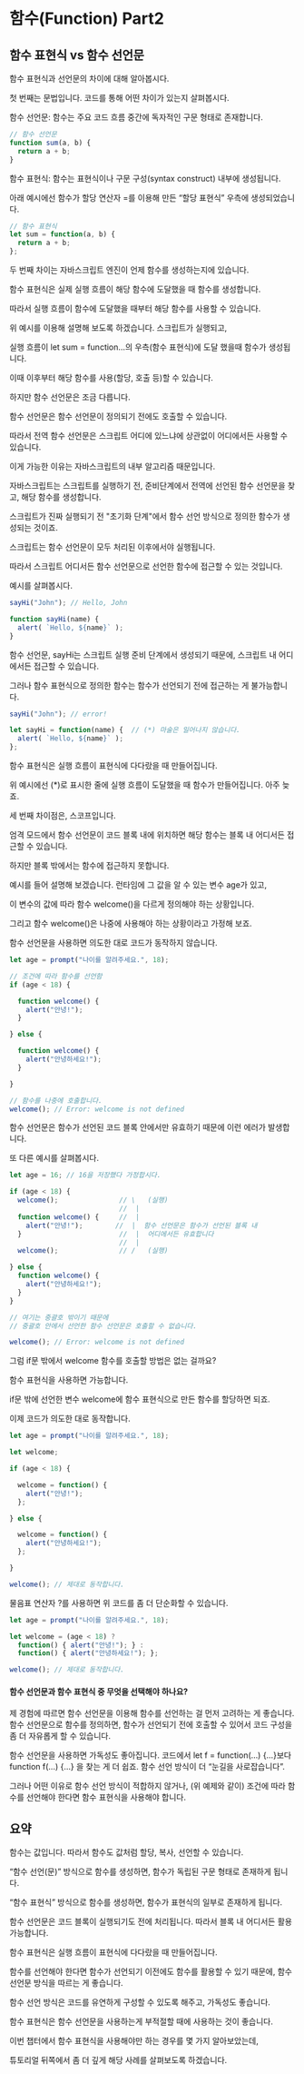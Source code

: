 # 함수(Function) Part2

## 함수 표현식 vs 함수 선언문

함수 표현식과 선언문의 차이에 대해 알아봅시다.

첫 번째는 문법입니다. 코드를 통해 어떤 차이가 있는지 살펴봅시다.

함수 선언문: 함수는 주요 코드 흐름 중간에 독자적인 구문 형태로 존재합니다.

```js
// 함수 선언문
function sum(a, b) {
  return a + b;
}
```

함수 표현식: 함수는 표현식이나 구문 구성(syntax construct) 내부에 생성됩니다. 

아래 예시에선 함수가 할당 연산자 =를 이용해 만든 “할당 표현식” 우측에 생성되었습니다.

```js
// 함수 표현식
let sum = function(a, b) {
  return a + b;
};
```
두 번째 차이는 자바스크립트 엔진이 언제 함수를 생성하는지에 있습니다.

함수 표현식은 실제 실행 흐름이 해당 함수에 도달했을 때 함수를 생성합니다. 

따라서 실행 흐름이 함수에 도달했을 때부터 해당 함수를 사용할 수 있습니다.

위 예시를 이용해 설명해 보도록 하겠습니다. 스크립트가 실행되고, 

실행 흐름이 let sum = function…의 우측(함수 표현식)에 도달 했을때 함수가 생성됩니다. 

이때 이후부터 해당 함수를 사용(할당, 호출 등)할 수 있습니다.

하지만 함수 선언문은 조금 다릅니다.

함수 선언문은 함수 선언문이 정의되기 전에도 호출할 수 있습니다.

따라서 전역 함수 선언문은 스크립트 어디에 있느냐에 상관없이 어디에서든 사용할 수 있습니다.

이게 가능한 이유는 자바스크립트의 내부 알고리즘 때문입니다. 

자바스크립트는 스크립트를 실행하기 전, 준비단계에서 전역에 선언된 함수 선언문을 찾고, 해당 함수를 생성합니다. 

스크립트가 진짜 실행되기 전 "초기화 단계"에서 함수 선언 방식으로 정의한 함수가 생성되는 것이죠.

스크립트는 함수 선언문이 모두 처리된 이후에서야 실행됩니다. 

따라서 스크립트 어디서든 함수 선언문으로 선언한 함수에 접근할 수 있는 것입니다.

예시를 살펴봅시다.

```js
sayHi("John"); // Hello, John

function sayHi(name) {
  alert( `Hello, ${name}` );
}
```

함수 선언문, sayHi는 스크립트 실행 준비 단계에서 생성되기 때문에, 스크립트 내 어디에서든 접근할 수 있습니다.

그러나 함수 표현식으로 정의한 함수는 함수가 선언되기 전에 접근하는 게 불가능합니다.

```js
sayHi("John"); // error!

let sayHi = function(name) {  // (*) 마술은 일어나지 않습니다.
  alert( `Hello, ${name}` );
};
```

함수 표현식은 실행 흐름이 표현식에 다다랐을 때 만들어집니다. 

위 예시에선 (*)로 표시한 줄에 실행 흐름이 도달했을 때 함수가 만들어집니다. 아주 늦죠.

세 번째 차이점은, 스코프입니다.

엄격 모드에서 함수 선언문이 코드 블록 내에 위치하면 해당 함수는 블록 내 어디서든 접근할 수 있습니다.

하지만 블록 밖에서는 함수에 접근하지 못합니다.

예시를 들어 설명해 보겠습니다. 런타임에 그 값을 알 수 있는 변수 age가 있고, 

이 변수의 값에 따라 함수 welcome()을 다르게 정의해야 하는 상황입니다. 

그리고 함수 welcome()은 나중에 사용해야 하는 상황이라고 가정해 보죠.

함수 선언문을 사용하면 의도한 대로 코드가 동작하지 않습니다.

```js
let age = prompt("나이를 알려주세요.", 18);

// 조건에 따라 함수를 선언함
if (age < 18) {

  function welcome() {
    alert("안녕!");
  }

} else {

  function welcome() {
    alert("안녕하세요!");
  }

}

// 함수를 나중에 호출합니다.
welcome(); // Error: welcome is not defined
```

함수 선언문은 함수가 선언된 코드 블록 안에서만 유효하기 때문에 이런 에러가 발생합니다.

또 다른 예시를 살펴봅시다.

```js
let age = 16; // 16을 저장했다 가정합시다.

if (age < 18) {
  welcome();               // \   (실행)
                           //  |
  function welcome() {     //  |
    alert("안녕!");        //  |  함수 선언문은 함수가 선언된 블록 내
  }                        //  |  어디에서든 유효합니다
                           //  |
  welcome();               // /   (실행)

} else {
  function welcome() {
    alert("안녕하세요!");
  }
}

// 여기는 중괄호 밖이기 때문에
// 중괄호 안에서 선언한 함수 선언문은 호출할 수 없습니다.

welcome(); // Error: welcome is not defined
```

그럼 if문 밖에서 welcome 함수를 호출할 방법은 없는 걸까요?

함수 표현식을 사용하면 가능합니다. 

if문 밖에 선언한 변수 welcome에 함수 표현식으로 만든 함수를 할당하면 되죠.

이제 코드가 의도한 대로 동작합니다.

```js
let age = prompt("나이를 알려주세요.", 18);

let welcome;

if (age < 18) {

  welcome = function() {
    alert("안녕!");
  };

} else {

  welcome = function() {
    alert("안녕하세요!");
  };

}

welcome(); // 제대로 동작합니다.
```

물음표 연산자 ?를 사용하면 위 코드를 좀 더 단순화할 수 있습니다.

```js
let age = prompt("나이를 알려주세요.", 18);

let welcome = (age < 18) ?
  function() { alert("안녕!"); } :
  function() { alert("안녕하세요!"); };

welcome(); // 제대로 동작합니다.
```

#### 함수 선언문과 함수 표현식 중 무엇을 선택해야 하나요?

제 경험에 따르면 함수 선언문을 이용해 함수를 선언하는 걸 먼저 고려하는 게 좋습니다. 함수 선언문으로 함수를 정의하면, 함수가 선언되기 전에 호출할 수 있어서 코드 구성을 좀 더 자유롭게 할 수 있습니다.

함수 선언문을 사용하면 가독성도 좋아집니다. 코드에서 let f = function(…) {…}보다 function f(…) {…} 을 찾는 게 더 쉽죠. 함수 선언 방식이 더 “눈길을 사로잡습니다”.

그러나 어떤 이유로 함수 선언 방식이 적합하지 않거나, (위 예제와 같이) 조건에 따라 함수를 선언해야 한다면 함수 표현식을 사용해야 합니다.

## 요약
함수는 값입니다. 따라서 함수도 값처럼 할당, 복사, 선언할 수 있습니다.

“함수 선언(문)” 방식으로 함수를 생성하면, 함수가 독립된 구문 형태로 존재하게 됩니다.

“함수 표현식” 방식으로 함수를 생성하면, 함수가 표현식의 일부로 존재하게 됩니다.

함수 선언문은 코드 블록이 실행되기도 전에 처리됩니다. 따라서 블록 내 어디서든 활용 가능합니다.

함수 표현식은 실행 흐름이 표현식에 다다랐을 때 만들어집니다.

함수를 선언해야 한다면 함수가 선언되기 이전에도 함수를 활용할 수 있기 때문에, 함수 선언문 방식을 따르는 게 좋습니다. 

함수 선언 방식은 코드를 유연하게 구성할 수 있도록 해주고, 가독성도 좋습니다.

함수 표현식은 함수 선언문을 사용하는게 부적절할 때에 사용하는 것이 좋습니다. 

이번 챕터에서 함수 표현식을 사용해야만 하는 경우를 몇 가지 알아보았는데, 

튜토리얼 뒤쪽에서 좀 더 깊게 해당 사례를 살펴보도록 하겠습니다.
